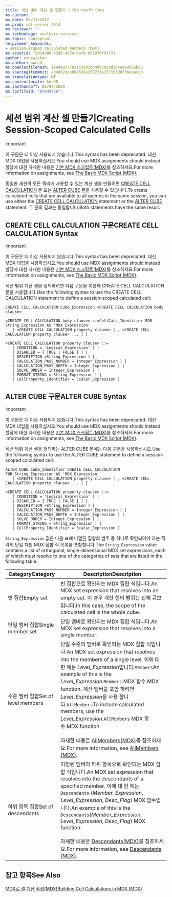 ```yaml
---
title: 세션 범위 계산 셀 만들기 | Microsoft Docs
ms.custom: ''
ms.date: 06/13/2017
ms.prod: sql-server-2014
ms.reviewer: ''
ms.technology: analysis-services
ms.topic: conceptual
helpviewer_keywords:
- session-scoped calculated members [MDX]
ms.assetid: f2d14a89-6286-4e74-9afb-091076f93f21
author: minewiskan
ms.author: owend
ms.openlocfilehash: 199de07778a153cd1bc40b5033d364e5e0055bd3
ms.sourcegitcommit: ad4d92dce894592a259721a1571b1d8736abacdb
ms.translationtype: MT
ms.contentlocale: ko-KR
ms.lasthandoff: 08/04/2020
ms.locfileid: "87649736"
---
```

# <a name="creating-session-scoped-calculated-cells"></a><span data-ttu-id="f6632-102">세션 범위 계산 셀 만들기</span><span class="sxs-lookup"><span data-stu-id="f6632-102">Creating Session-Scoped Calculated Cells</span></span>
    
> [!IMPORTANT]  
>  <span data-ttu-id="f6632-103">이 구문은 더 이상 사용되지 않습니다.</span><span class="sxs-lookup"><span data-stu-id="f6632-103">This syntax has been deprecated.</span></span> <span data-ttu-id="f6632-104">대신 MDX 대입을 사용하십시오.</span><span class="sxs-lookup"><span data-stu-id="f6632-104">You should use MDX assignments should instead.</span></span> <span data-ttu-id="f6632-105">할당에 대한 자세한 내용은 [기본 MDX 스크립트&#40;MDX&#41;](the-basic-mdx-script-mdx.md)를 참조하세요.</span><span class="sxs-lookup"><span data-stu-id="f6632-105">For more information on assignments, see [The Basic MDX Script &#40;MDX&#41;](the-basic-mdx-script-mdx.md).</span></span>  
  
 <span data-ttu-id="f6632-106">동일한 세션의 모든 쿼리에 사용할 수 있는 계산 셀을 만들려면 [CREATE CELL CALCULATION](/sql/mdx/mdx-data-definition-create-cell-calculation) 문 또는 [ALTER CUBE](/sql/mdx/mdx-data-definition-alter-cube) 문을 사용할 수 있습니다.</span><span class="sxs-lookup"><span data-stu-id="f6632-106">To create calculated cells that are available to all queries in the same session, you can use either the [CREATE CELL CALCULATION](/sql/mdx/mdx-data-definition-create-cell-calculation) statement or the [ALTER CUBE](/sql/mdx/mdx-data-definition-alter-cube) statement.</span></span> <span data-ttu-id="f6632-107">두 문의 결과는 동일합니다.</span><span class="sxs-lookup"><span data-stu-id="f6632-107">Both statements have the same result.</span></span>  
  
## <a name="create-cell-calculation-syntax"></a><span data-ttu-id="f6632-108">CREATE CELL CALCULATION 구문</span><span class="sxs-lookup"><span data-stu-id="f6632-108">CREATE CELL CALCULATION Syntax</span></span>  
  
> [!IMPORTANT]  
>  <span data-ttu-id="f6632-109">이 구문은 더 이상 사용되지 않습니다.</span><span class="sxs-lookup"><span data-stu-id="f6632-109">This syntax has been deprecated.</span></span> <span data-ttu-id="f6632-110">대신 MDX 대입을 사용하십시오.</span><span class="sxs-lookup"><span data-stu-id="f6632-110">You should use MDX assignments should instead.</span></span> <span data-ttu-id="f6632-111">할당에 대한 자세한 내용은 [기본 MDX 스크립트&#40;MDX&#41;](the-basic-mdx-script-mdx.md)를 참조하세요.</span><span class="sxs-lookup"><span data-stu-id="f6632-111">For more information on assignments, see [The Basic MDX Script &#40;MDX&#41;](the-basic-mdx-script-mdx.md).</span></span>  
  
 <span data-ttu-id="f6632-112">세션 범위 계산 셀을 정의하려면 다음 구문을 이용해 CREATE CELL CALCULATION 문을 사용합니다.</span><span class="sxs-lookup"><span data-stu-id="f6632-112">Use the following syntax to use the CREATE CELL CALCULATION statement to define a session-scoped calculated cell:</span></span>  
  
```  
CREATE CELL CALCULATION Cube_Expression.<CREATE CELL CALCULATION body clause>  
  
<CREATE CELL CALCULATION body clause> ::=CellCalc_Identifier FOR String_Expression AS 'MDX_Expression'   
   [ <CREATE CELL CALCULATION property clause> [ , <CREATE CELL CALCULATION property clause> ... ] ]  
  
<CREATE CELL CALCULATION property clause> ::=  
   ( CONDITION = 'Logical_Expression' ) |   
   ( DISABLED = { TRUE | FALSE } ) |   
   ( DESCRIPTION =String_Expression ) |   
   ( CALCULATION_PASS_NUMBER = Integer_Expression ) |   
   ( CALCULATION_PASS_DEPTH = Integer_Expression ) |   
   ( SOLVE_ORDER = Integer_Expression ) |   
   ( FORMAT_STRING = String_Expression ) |   
   ( CellProperty_Identifier = Scalar_Expression )  
```  
  
## <a name="alter-cube-syntax"></a><span data-ttu-id="f6632-113">ALTER CUBE 구문</span><span class="sxs-lookup"><span data-stu-id="f6632-113">ALTER CUBE Syntax</span></span>  
  
> [!IMPORTANT]  
>  <span data-ttu-id="f6632-114">이 구문은 더 이상 사용되지 않습니다.</span><span class="sxs-lookup"><span data-stu-id="f6632-114">This syntax has been deprecated.</span></span> <span data-ttu-id="f6632-115">대신 MDX 대입을 사용하십시오.</span><span class="sxs-lookup"><span data-stu-id="f6632-115">You should use MDX assignments should instead.</span></span> <span data-ttu-id="f6632-116">할당에 대한 자세한 내용은 [기본 MDX 스크립트&#40;MDX&#41;](the-basic-mdx-script-mdx.md)를 참조하세요.</span><span class="sxs-lookup"><span data-stu-id="f6632-116">For more information on assignments, see [The Basic MDX Script &#40;MDX&#41;](the-basic-mdx-script-mdx.md).</span></span>  
  
 <span data-ttu-id="f6632-117">세션 범위 계산 셀을 정의하는 ALTER CUBE 문에는 다음 구문을 사용하십시오.</span><span class="sxs-lookup"><span data-stu-id="f6632-117">Use the following syntax to use the ALTER CUBE statement to define a session-scoped calculated cell:</span></span>  
  
```  
ALTER CUBE Cube_Identifier CREATE CELL CALCULATION  
FOR String_Expression AS 'MDX_Expression'   
   [ <CREATE CELL CALCULATION property clause> [ , <CREATE CELL CALCULATION property clause> ... ] ]  
  
<CREATE CELL CALCULATION property clause> ::=  
   ( CONDITION = 'Logical_Expression' ) |   
   ( DISABLED = { TRUE | FALSE } ) |   
   ( DESCRIPTION =String_Expression ) |   
   ( CALCULATION_PASS_NUMBER = Integer_Expression ) |   
   ( CALCULATION_PASS_DEPTH = Integer_Expression ) |   
   ( SOLVE_ORDER = Integer_Expression ) |   
   ( FORMAT_STRING = String_Expression ) |   
   ( CellProperty_Identifier = Scalar_Expression )  
```  
  
 <span data-ttu-id="f6632-118">`String_Expression` 값은 다음 표에 나열된 집합의 범주 중 하나로 확인되어야 하는 직각의 단일 차원 MDX 집합 식 목록을 포함합니다.</span><span class="sxs-lookup"><span data-stu-id="f6632-118">The `String_Expression` value contains a list of orthogonal, single-dimensional MDX set expressions, each of which must resolve to one of the categories of sets that are listed in the following table.</span></span>  
  
|<span data-ttu-id="f6632-119">Category</span><span class="sxs-lookup"><span data-stu-id="f6632-119">Category</span></span>|<span data-ttu-id="f6632-120">Description</span><span class="sxs-lookup"><span data-stu-id="f6632-120">Description</span></span>|  
|--------------|-----------------|  
|<span data-ttu-id="f6632-121">빈 집합</span><span class="sxs-lookup"><span data-stu-id="f6632-121">Empty set</span></span>|<span data-ttu-id="f6632-122">빈 집합으로 확인되는 MDX 집합 식입니다.</span><span class="sxs-lookup"><span data-stu-id="f6632-122">An MDX set expression that resolves into an empty set.</span></span> <span data-ttu-id="f6632-123">이 경우 계산 셀의 범위는 전체 큐브입니다.</span><span class="sxs-lookup"><span data-stu-id="f6632-123">In this case, the scope of the calculated cell is the whole cube.</span></span>|  
|<span data-ttu-id="f6632-124">단일 멤버 집합</span><span class="sxs-lookup"><span data-stu-id="f6632-124">Single member set</span></span>|<span data-ttu-id="f6632-125">단일 멤버로 확인되는 MDX 집합 식입니다.</span><span class="sxs-lookup"><span data-stu-id="f6632-125">An MDX set expression that resolves into a single member.</span></span>|  
|<span data-ttu-id="f6632-126">수준 멤버 집합</span><span class="sxs-lookup"><span data-stu-id="f6632-126">Set of level members</span></span>|<span data-ttu-id="f6632-127">단일 수준의 멤버로 확인되는 MDX 집합 식입니다.</span><span class="sxs-lookup"><span data-stu-id="f6632-127">An MDX set expression that resolves into the members of a single level.</span></span> <span data-ttu-id="f6632-128">이에 대 한 예는 *Level_Expression*입니다.`Members`</span><span class="sxs-lookup"><span data-stu-id="f6632-128">An example of this is the *Level_Expression*.`Members`</span></span> <span data-ttu-id="f6632-129">MDX 함수.</span><span class="sxs-lookup"><span data-stu-id="f6632-129">MDX function.</span></span> <span data-ttu-id="f6632-130">계산 멤버를 포함 하려면 *Level_Expression*을 사용 합니다.`AllMembers`</span><span class="sxs-lookup"><span data-stu-id="f6632-130">To include calculated members, use the *Level_Expression*.`AllMembers`</span></span> <span data-ttu-id="f6632-131">MDX 함수.</span><span class="sxs-lookup"><span data-stu-id="f6632-131">MDX function.</span></span><br /><br /> <span data-ttu-id="f6632-132">자세한 내용은 [AllMembers&#40;MDX&#41;](/sql/mdx/allmembers-mdx)를 참조하세요.</span><span class="sxs-lookup"><span data-stu-id="f6632-132">For more information, see [AllMembers &#40;MDX&#41;](/sql/mdx/allmembers-mdx).</span></span>|  
|<span data-ttu-id="f6632-133">하위 항목 집합</span><span class="sxs-lookup"><span data-stu-id="f6632-133">Set of descendants</span></span>|<span data-ttu-id="f6632-134">지정된 멤버의 하위 항목으로 확인되는 MDX 집합 식입니다.</span><span class="sxs-lookup"><span data-stu-id="f6632-134">An MDX set expression that resolves into the descendants of a specified member.</span></span> <span data-ttu-id="f6632-135">이에 대 한 예는 `Descendants` (*Member_Expression*, *Level_Expression*, *Desc_Flag*) MDX 함수입니다.</span><span class="sxs-lookup"><span data-stu-id="f6632-135">An example of this is the `Descendants`(*Member_Expression*, *Level_Expression*, *Desc_Flag*) MDX function.</span></span><br /><br /> <span data-ttu-id="f6632-136">자세한 내용은 [Descendants&#40;MDX&#41;](/sql/mdx/descendants-mdx)를 참조하세요.</span><span class="sxs-lookup"><span data-stu-id="f6632-136">For more information, see [Descendants &#40;MDX&#41;](/sql/mdx/descendants-mdx).</span></span>|  
  
## <a name="see-also"></a><span data-ttu-id="f6632-137">참고 항목</span><span class="sxs-lookup"><span data-stu-id="f6632-137">See Also</span></span>  
 [<span data-ttu-id="f6632-138">MDX로 셀 계산 작성&#40;MDX&#41;</span><span class="sxs-lookup"><span data-stu-id="f6632-138">Building Cell Calculations in MDX &#40;MDX&#41;</span></span>](../../multidimensional-models-olap-logical-cube-objects/calculations.md)  
  
  
